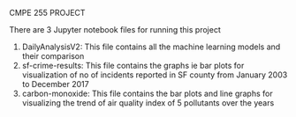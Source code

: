 CMPE 255 PROJECT

There are 3 Jupyter notebook files for running this project

1. DailyAnalysisV2: This file contains all the machine learning models and their comparison
2. sf-crime-results: This file contains the graphs ie bar plots for visualization of no of incidents reported in SF county from January 2003 to December 2017
3. carbon-monoxide: This file contains the bar plots and line graphs for visualizing the trend of air quality index of 5 pollutants over the years
